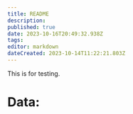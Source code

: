```yaml
---
title: README
description: 
published: true
date: 2023-10-16T20:49:32.938Z
tags: 
editor: markdown
dateCreated: 2023-10-14T11:22:21.803Z
---
```


This is for testing.
<h1>Data:</h1>
<div id="data"></div>